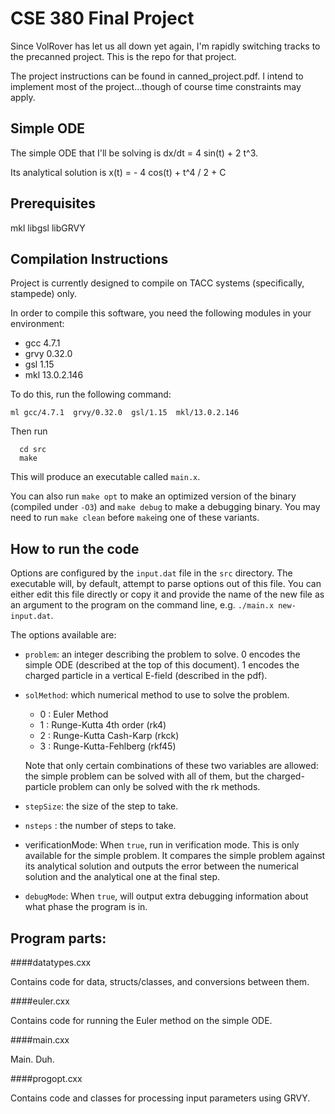 CSE 380 Final Project
=====================

Since VolRover has let us all down yet again, I'm rapidly switching tracks to
the precanned project. This is the repo for that project.

The project instructions can be found in canned\_project.pdf. I intend to
implement most of the project...though of course time constraints may apply.

## Simple ODE

The simple ODE that I'll be solving is dx/dt = 4 sin(t) + 2 t^3.

Its analytical solution is x(t) = - 4 cos(t) + t^4 / 2 + C

## Prerequisites

mkl
libgsl
libGRVY

## Compilation Instructions

Project is currently designed to compile on TACC systems (specifically,
stampede) only.

In order to compile this software, you need the following modules in your
environment:

  * gcc 4.7.1
  * grvy 0.32.0
  * gsl 1.15
  * mkl 13.0.2.146

To do this, run the following command:

```
ml gcc/4.7.1  grvy/0.32.0  gsl/1.15  mkl/13.0.2.146
```

Then run

```
  cd src
  make
```

This will produce an executable called `main.x`.

You can also run `make opt` to make an optimized version of the binary
(compiled under `-O3`) and `make debug` to make a debugging binary. You may
need to run `make clean` before `make`ing one of these variants.

## How to run the code

Options are configured by the `input.dat` file in the `src` directory. The
executable will, by default, attempt to parse options out of this file. You can
either edit this file directly or copy it and provide the name of the new file
as an argument to the program on the command line, e.g. `./main.x
new-input.dat`.

The options available are:

  * `problem`: an integer describing the problem to solve. 0 encodes the simple
    ODE (described at the top of this document). 1 encodes the charged particle
    in a vertical E-field (described in the pdf).
  * `solMethod`: which numerical method to use to solve the problem.

     * 0 : Euler Method
     * 1 : Runge-Kutta 4th order (rk4)
     * 2 : Runge-Kutta Cash-Karp (rkck)
     * 3 : Runge-Kutta-Fehlberg  (rkf45)

    Note that only certain combinations of these two variables are allowed:
    the simple problem can be solved with all of them, but the
    charged-particle problem can only be solved with the rk methods.

  * `stepSize`: the size of the step to take.
  * `nsteps`  : the number of steps to take.
  * verificationMode: When `true`, run in verification mode. This is
    only available for the simple problem. It compares the simple problem
    against its analytical solution and outputs the error between the
    numerical solution and the analytical one at the final step.
  * `debugMode`: When `true`, will output extra debugging information
    about what phase the program is in.

## Program parts:

####datatypes.cxx

Contains code for data, structs/classes, and conversions between them.

####euler.cxx

Contains code for running the Euler method on the simple ODE.

####main.cxx

Main. Duh.

####progopt.cxx

Contains code and classes for processing input parameters using GRVY.
